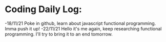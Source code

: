 # Coding Daily Log:
-18/11/21 Poke in github, learn about javascript functional programming. Imma push it up! 
-22/11/21 Hello it's me again, keep researching functional programming. I'll try to bring it to an end tomorrow.